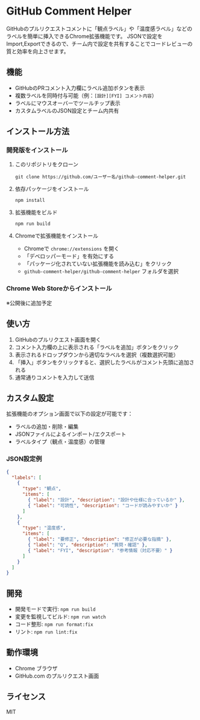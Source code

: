 # GitHub Comment Helper

GitHubのプルリクエストコメントに「観点ラベル」や「温度感ラベル」などのラベルを簡単に挿入できるChrome拡張機能です。
JSONで設定をImport,Exportできるので、チーム内で設定を共有することでコードレビューの質と効率を向上させます。

## 機能

- GitHubのPRコメント入力欄にラベル追加ボタンを表示
- 複数ラベルを同時付与可能（例：`[設計][FYI] コメント内容`）
- ラベルにマウスオーバーでツールチップ表示
- カスタムラベルのJSON設定とチーム内共有

## インストール方法

### 開発版をインストール

1. このリポジトリをクローン
   ```
   git clone https://github.com/ユーザー名/github-comment-helper.git
   ```

2. 依存パッケージをインストール
   ```
   npm install
   ```

3. 拡張機能をビルド
   ```
   npm run build
   ```

4. Chromeで拡張機能をインストール
   - Chromeで `chrome://extensions` を開く
   - 「デベロッパーモード」を有効にする
   - 「パッケージ化されていない拡張機能を読み込む」をクリック
   - `github-comment-helper/github-comment-helper` フォルダを選択

### Chrome Web Storeからインストール

※公開後に追加予定

## 使い方

1. GitHubのプルリクエスト画面を開く
2. コメント入力欄の上に表示される「ラベルを追加」ボタンをクリック
3. 表示されるドロップダウンから適切なラベルを選択（複数選択可能）
4. 「挿入」ボタンをクリックすると、選択したラベルがコメント先頭に追加される
5. 通常通りコメントを入力して送信

## カスタム設定

拡張機能のオプション画面で以下の設定が可能です：

- ラベルの追加・削除・編集
- JSONファイルによるインポート/エクスポート
- ラベルタイプ（観点・温度感）の管理

### JSON設定例

```json
{
  "labels": [
    {
      "type": "観点",
      "items": [
        { "label": "設計", "description": "設計や仕様に合っているか" },
        { "label": "可読性", "description": "コードが読みやすいか" }
      ]
    },
    {
      "type": "温度感",
      "items": [
        { "label": "要修正", "description": "修正が必要な指摘" },
        { "label": "Q", "description": "質問・確認" },
        { "label": "FYI", "description": "参考情報（対応不要）" }
      ]
    }
  ]
}
```

## 開発

- 開発モードで実行: `npm run build`
- 変更を監視してビルド: `npm run watch`
- コード整形: `npm run format:fix`
- リント: `npm run lint:fix`

## 動作環境

- Chrome ブラウザ
- GitHub.com のプルリクエスト画面

## ライセンス

MIT
